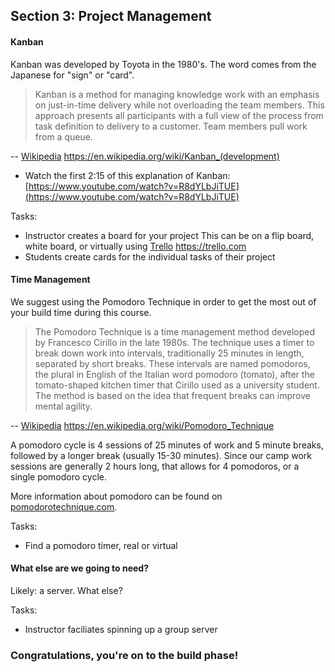 ## Section 3: Project Management

#### Kanban

Kanban was developed by Toyota in the 1980's. The word comes from the Japanese for "sign" or "card".

> Kanban is a method for managing knowledge work with an emphasis on just-in-time delivery while not overloading the team members. This approach presents all participants with a full view of the process from task definition to delivery to a customer. Team members pull work from a queue.

-- [Wikipedia](https://en.wikipedia.org/wiki/Kanban_(development)) https://en.wikipedia.org/wiki/Kanban_(development)

* Watch the first 2:15 of this explanation of Kanban: [https://www.youtube.com/watch?v=R8dYLbJiTUE](https://www.youtube.com/watch?v=R8dYLbJiTUE)

Tasks:

* Instructor creates a board for your project
  This can be on a flip board, white board, or virtually using [Trello](https://trello.com) https://trello.com
* Students create cards for the individual tasks of their project

#### Time Management

We suggest using the Pomodoro Technique in order to get the most out of your build time during this course.

> The Pomodoro Technique is a time management method developed by Francesco Cirillo in the late 1980s. The technique uses a timer to break down work into intervals, traditionally 25 minutes in length, separated by short breaks. These intervals are named pomodoros, the plural in English of the Italian word pomodoro (tomato), after the tomato-shaped kitchen timer that Cirillo used as a university student. The method is based on the idea that frequent breaks can improve mental agility.

-- [Wikipedia](https://en.wikipedia.org/wiki/Pomodoro_Technique) https://en.wikipedia.org/wiki/Pomodoro_Technique

A pomodoro cycle is 4 sessions of 25 minutes of work and 5 minute breaks, followed by a longer break (usually 15-30 minutes). Since our camp work sessions are generally 2 hours long, that allows for 4 pomodoros, or a single pomodoro cycle.

More information about pomodoro can be found on [pomodorotechnique.com](http://pomodorotechnique.com/).

Tasks:

* Find a pomodoro timer, real or virtual

#### What else are we going to need?

Likely: a server. What else?

Tasks:

* Instructor faciliates spinning up a group server

### Congratulations, you're on to the build phase! 
